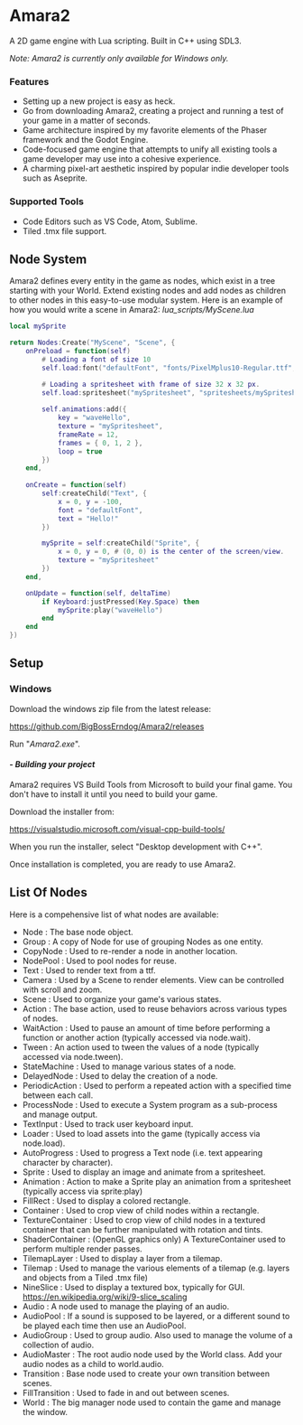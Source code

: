 # Amara2
A 2D game engine with Lua scripting.
Built in C++ using SDL3.

*Note: Amara2 is currently only available for Windows only.*

### Features
- Setting up a new project is easy as heck.
- Go from downloading Amara2, creating a project and running a test of your game in a matter of seconds.
- Game architecture inspired by my favorite elements of the Phaser framework and the Godot Engine.
- Code-focused game engine that attempts to unify all existing tools a game developer may use into a cohesive experience.
- A charming pixel-art aesthetic inspired by popular indie developer tools such as Aseprite.

### Supported Tools
- Code Editors such as VS Code, Atom, Sublime.
- Tiled .tmx file support.

## Node System
Amara2 defines every entity in the game as nodes, which exist in a tree starting with your World. Extend existing nodes and add nodes as children to other nodes in this easy-to-use modular system.
Here is an example of how you would write a scene in Amara2:
*lua_scripts/MyScene.lua*
```lua
local mySprite

return Nodes:Create("MyScene", "Scene", {
    onPreload = function(self)
        # Loading a font of size 10
        self.load:font("defaultFont", "fonts/PixelMplus10-Regular.ttf", 10)

        # Loading a spritesheet with frame of size 32 x 32 px.
        self.load:spritesheet("mySpritesheet", "spritesheets/mySpritesheet.png", 32, 32) 
        
        self.animations:add({
            key = "waveHello",
            texture = "mySpritesheet",
            frameRate = 12,
            frames = { 0, 1, 2 },
            loop = true
        })
    end,
    
    onCreate = function(self)
        self:createChild("Text", {
            x = 0, y = -100,
            font = "defaultFont",
            text = "Hello!"
        })

        mySprite = self:createChild("Sprite", {
            x = 0, y = 0, # (0, 0) is the center of the screen/view.
            texture = "mySpritesheet"
        })
    end,

    onUpdate = function(self, deltaTime)
        if Keyboard:justPressed(Key.Space) then
            mySprite:play("waveHello")
        end
    end
})
```

## Setup
### Windows
Download the windows zip file from the latest release:

https://github.com/BigBossErndog/Amara2/releases

Run "*Amara2.exe*".

#### - *Building your project*
Amara2 requires VS Build Tools from Microsoft to build your final game.
You don't have to install it until you need to build your game.

Download the installer from:

https://visualstudio.microsoft.com/visual-cpp-build-tools/

When you run the installer, select "Desktop development with C++".

Once installation is completed, you are ready to use Amara2.

## List Of Nodes
Here is a compehensive list of what nodes are available:
- Node : The base node object.
- Group : A copy of Node for use of grouping Nodes as one entity.
- CopyNode : Used to re-render a node in another location.
- NodePool : Used to pool nodes for reuse.
- Text : Used to render text from a ttf.
- Camera : Used by a Scene to render elements. View can be controlled with scroll and zoom.
- Scene : Used to organize your game's various states.
- Action : The base action, used to reuse behaviors across various types of nodes.
- WaitAction : Used to pause an amount of time before performing a function or another action (typically accessed via node.wait).
- Tween : An action used to tween the values of a node (typically accessed via node.tween).
- StateMachine : Used to manage various states of a node.
- DelayedNode : Used to delay the creation of a node.
- PeriodicAction : Used to perform a repeated action with a specified time between each call.
- ProcessNode : Used to execute a System program as a sub-process and manage output.
- TextInput : Used to track user keyboard input.
- Loader : Used to load assets into the game (typically access via node.load).
- AutoProgress : Used to progress a Text node (i.e. text appearing character by character).
- Sprite : Used to display an image and animate from a spritesheet.
- Animation : Action to make a Sprite play an animation from a spritesheet (typically access via sprite:play)
- FillRect : Used to display a colored rectangle.
- Container : Used to crop view of child nodes within a rectangle.
- TextureContainer : Used to crop view of child nodes in a textured container that can be further manipulated with rotation and tints.
- ShaderContainer : (OpenGL graphics only) A TextureContainer used to perform multiple render passes.
- TilemapLayer : Used to display a layer from a tilemap.
- Tilemap : Used to manage the various elements of a tilemap (e.g. layers and objects from a Tiled .tmx file)
- NineSlice : Used to display a textured box, typically for GUI. https://en.wikipedia.org/wiki/9-slice_scaling
- Audio : A node used to manage the playing of an audio.
- AudioPool : If a sound is supposed to be layered, or a different sound to be played each time then use an AudioPool.
- AudioGroup : Used to group audio. Also used to manage the volume of a collection of audio.
- AudioMaster : The root audio node used by the World class. Add your audio nodes as a child to world.audio.
- Transition : Base node used to create your own transition between scenes.
- FillTransition : Used to fade in and out between scenes.
- World : The big manager node used to contain the game and manage the window.
